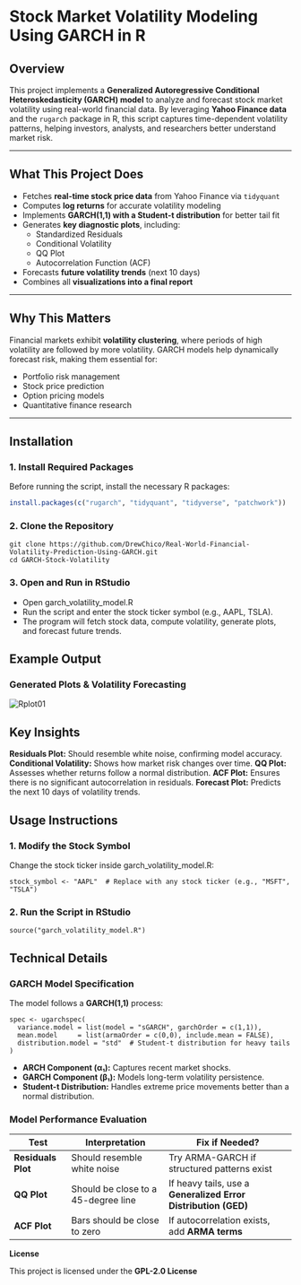 # Stock Market Volatility Modeling Using GARCH in R

## Overview
This project implements a **Generalized Autoregressive Conditional Heteroskedasticity (GARCH) model** to analyze and forecast stock market volatility using real-world financial data. By leveraging **Yahoo Finance data** and the `rugarch` package in R, this script captures time-dependent volatility patterns, helping investors, analysts, and researchers better understand market risk.

---

## What This Project Does
- Fetches **real-time stock price data** from Yahoo Finance via `tidyquant`
- Computes **log returns** for accurate volatility modeling
- Implements **GARCH(1,1) with a Student-t distribution** for better tail fit
- Generates **key diagnostic plots**, including:
  - Standardized Residuals
  - Conditional Volatility
  - QQ Plot
  - Autocorrelation Function (ACF)
- Forecasts **future volatility trends** (next 10 days)
- Combines all **visualizations into a final report**

---

## Why This Matters
Financial markets exhibit **volatility clustering**, where periods of high volatility are followed by more volatility. GARCH models help dynamically forecast risk, making them essential for:

- Portfolio risk management
- Stock price prediction
- Option pricing models
- Quantitative finance research

---

## Installation

### 1. Install Required Packages
Before running the script, install the necessary R packages:

```r
install.packages(c("rugarch", "tidyquant", "tidyverse", "patchwork"))
```

### 2. Clone the Repository 
```
git clone https://github.com/DrewChico/Real-World-Financial-Volatility-Prediction-Using-GARCH.git
cd GARCH-Stock-Volatility
```

### 3. Open and Run in RStudio 
- Open garch_volatility_model.R
- Run the script and enter the stock ticker symbol (e.g., AAPL, TSLA).
- The program will fetch stock data, compute volatility, generate plots, and forecast future trends.

## Example Output

### Generated Plots & Volatility Forecasting

![Rplot01](https://github.com/user-attachments/assets/aa06274c-e757-414b-a2f8-9d3f883bade3)

## Key Insights 

**Residuals Plot:** Should resemble white noise, confirming model accuracy.
**Conditional Volatility:** Shows how market risk changes over time.
**QQ Plot:** Assesses whether returns follow a normal distribution.
**ACF Plot:** Ensures there is no significant autocorrelation in residuals.
**Forecast Plot:** Predicts the next 10 days of volatility trends.

## Usage Instructions 

### 1. Modify the Stock Symbol 
Change the stock ticker inside garch_volatility_model.R:

```
stock_symbol <- "AAPL"  # Replace with any stock ticker (e.g., "MSFT", "TSLA")
```

### 2. Run the Script in RStudio 

```
source("garch_volatility_model.R")
```

## Technical Details 

### GARCH Model Specification 

The model follows a **GARCH(1,1)** process:

```
spec <- ugarchspec(
  variance.model = list(model = "sGARCH", garchOrder = c(1,1)),
  mean.model     = list(armaOrder = c(0,0), include.mean = FALSE),
  distribution.model = "std"  # Student-t distribution for heavy tails
)
```

- **ARCH Component (α₁):** Captures recent market shocks.
- **GARCH Component (β₁):** Models long-term volatility persistence.
- **Student-t Distribution:** Handles extreme price movements better than a normal distribution.

### Model Performance Evaluation

| **Test**            | **Interpretation**              | **Fix if Needed?**  |
|---------------------|--------------------------------|---------------------|
| **Residuals Plot**  | Should resemble white noise   | Try ARMA-GARCH if structured patterns exist |
| **QQ Plot**        | Should be close to a 45-degree line | If heavy tails, use a **Generalized Error Distribution (GED)** |
| **ACF Plot**       | Bars should be close to zero   | If autocorrelation exists, add **ARMA terms** |

**License** 

This project is licensed under the **GPL-2.0 License**
